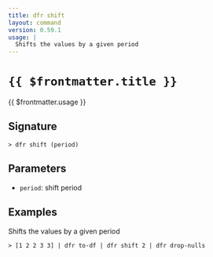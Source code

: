 ```yaml
---
title: dfr shift
layout: command
version: 0.59.1
usage: |
  Shifts the values by a given period
---
```


# `{{ $frontmatter.title }}`

<div style='white-space: pre-wrap;'>{{ $frontmatter.usage }}</div>

## Signature

`> dfr shift (period)`

## Parameters

- `period`: shift period

## Examples

Shifts the values by a given period

```shell
> [1 2 2 3 3] | dfr to-df | dfr shift 2 | dfr drop-nulls
```
